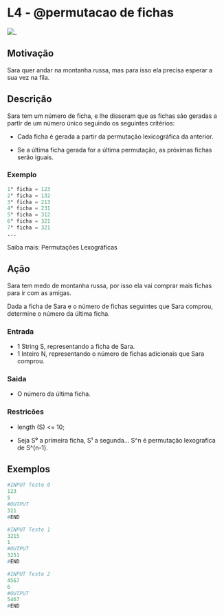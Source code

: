 # L4 - @permutacao de fichas

![_](cover.jpg)

## Motivação

Sara quer andar na montanha russa, mas para isso ela precisa esperar a sua vez na fila.

## Descrição

Sara tem um número de ficha, e lhe disseram que as fichas são geradas a partir de um número único seguindo os seguintes critérios:

- Cada ficha é gerada a partir da permutação lexicográfica da anterior.

- Se a última ficha gerada for a última permutação, as próximas fichas serão iguais.

### Exemplo

```py
1° ficha = 123
2° ficha = 132
3° ficha = 213
4° ficha = 231
5° ficha = 312
6° ficha = 321
7° ficha = 321
...
```

Saiba mais: Permutações Lexográficas

## Ação

Sara tem medo de montanha russa, por isso ela vai comprar mais fichas para ir com as amigas.

Dada a ficha de Sara e o número de fichas seguintes que Sara comprou, determine o número da última ficha.

### Entrada

- 1 String S, representando a ficha de Sara.
- 1 Inteiro N, representando o número de fichas adicionais que Sara comprou.

### Saida

- O número da última ficha.

### Restricões

- length (S) <= 10;

- Seja S⁰ a primeira ficha, S¹ a segunda... S^n é permutação lexografica de S^(n-1).

## Exemplos

``` py
#INPUT Teste 0
123
5
#OUTPUT
321
#END
```

```py
#INPUT Teste 1
3215
1
#OUTPUT
3251
#END
```

```py
#INPUT Teste 2
4567
6
#OUTPUT
5467
#END
```
